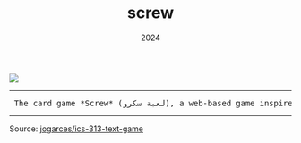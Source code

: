 ﻿---
layout: project
type: project
image: img/screw/screw-square.gif
title: "screw"
date: 2024
published: true
labels:
  - Unity
  - C#
  - Photon Unity Networking 

summary: "A web-based card game I developed, inspired by a YouTuber's creation."
---

<img class="img-fluid" src="../img/screw/screw-header.png">

<hr> <pre> The card game *Screw* (لعبة سكرو), a web-based game inspired by a game created by YouTuber Yehia Azzam, is a competitive and strategic game designed for multiple players. The game involves a special deck of cards with unique rules that encourage strategic thinking, bluffing, and teamwork. Players compete to outsmart each other by making calculated moves, aiming to accumulate the least points possible or force opponents into difficult situations. It's a small, fun project where you can try it yourself here: https://amr-yasser.itch.io/screw This was my first attempt at developing a 2D card game, and I wanted to challenge myself with this project. </pre> <hr>

Source: <a href="https://github.com/jogarces/ics-313-text-game"><i class="large github icon "></i>jogarces/ics-313-text-game</a>
